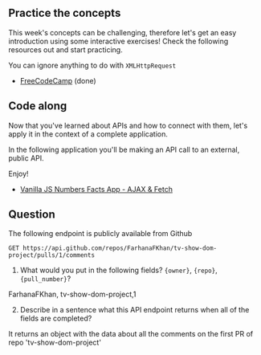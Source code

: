 ## Practice the concepts

This week's concepts can be challenging, therefore let's get an easy introduction using some interactive exercises! Check the following resources out and start practicing.

You can ignore anything to do with `XMLHttpRequest`

- [FreeCodeCamp](https://www.freecodecamp.org/news/a-practical-es6-guide-on-how-to-perform-http-requests-using-the-fetch-api-594c3d91a547/)
(done)

## Code along

Now that you've learned about APIs and how to connect with them, let's apply it in the context of a complete application.

In the following application you'll be making an API call to an external, public API.

Enjoy!

- [Vanilla JS Numbers Facts App - AJAX & Fetch](https://www.youtube.com/watch?v=tUE2Nic21BA)

## Question

The following endpoint is publicly available from Github

    GET https://api.github.com/repos/FarhanaFKhan/tv-show-dom-project/pulls/1/comments

1. What would you put in the following fields? `{owner}`, `{repo}`, `{pull_number}`?

<!-- Write your answer here -->FarhanaFKhan, tv-show-dom-project,1

2. Describe in a sentence what this API endpoint returns when all of the fields are completed?

<!-- Write your answer here --> It returns an object with the data about all the comments on the first PR of repo 'tv-show-dom-project'
